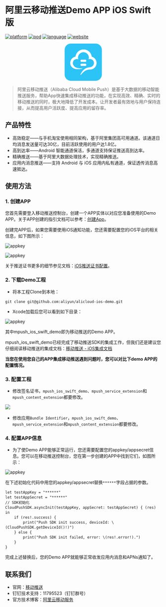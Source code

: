 # 阿里云移动推送Demo APP iOS Swift 版

[![platform](https://img.shields.io/badge/platform-iOS-brightgreen.svg)](https://mhub.console.aliyun.com/#/download)
[![pod](https://img.shields.io/badge/pod-support-brightgreen.svg)](https://github.com/aliyun/aliyun-specs)
[![language](https://img.shields.io/badge/language-Swift-orange.svg)](https://mhub.console.aliyun.com/#/download)
[![website](https://img.shields.io/badge/website-CloudPush-red.svg)](https://www.aliyun.com/product/cps)


<div align="center">
<img src="assets/push-logo.png">
</div>

> 阿里云移动推送（Alibaba Cloud Mobile Push）是基于大数据的移动智能推送服务，帮助App快速集成移动推送的功能，在实现高效、精确、实时的移动推送的同时，极大地降低了开发成本。让开发者最有效地与用户保持连接，从而提高用户活跃度、提高应用的留存率。

## 产品特性
- 高效稳定——与手机淘宝使用相同架构，基于阿里集团高可用通道。该通道日均消息发送量可达30亿，目前活跃使用的用户达1.8亿。
- 高到达率——Android 智能通道保活，多通道支持保证推送高到达率。
- 精确推送——基于阿里大数据处理技术，实现精确推送。
- 应用内消息推送——支持 Android 与 iOS 应用内私有通道，保证透传消息高速抵达。

## 使用方法

### 1. 创建APP

您首先需要登入移动推送控制台，创建一个APP实体以对应您准备使用的Demo APP。关于APP创建的指引文档可以参考：[创建App](https://help.aliyun.com/document_detail/30054.html?spm=5176.doc30054.3.2.0xGnCV)。

创建完APP后，如果您需要使用iOS通知功能，您还需要配置您的iOS平台的相关信息，如下图所示：

![appkey](http://test-bucket-lingbo.oss-cn-hangzhou.aliyuncs.com/mpush4.png)

![appkey](http://test-bucket-lingbo.oss-cn-hangzhou.aliyuncs.com/mpush5.png)

关于推送证书更多的细节参见文档：[iOS推送证书配置](https://help.aliyun.com/document_detail/30071.html?spm=5176.product30047.6.624.SfbchI)。

### 2. 下载Demo工程

- 将本工程Clone到本地：

```
git clone git@github.com:aliyun/alicloud-ios-demo.git
```

- Xcode加载后您可以看到如下目录：

![appkey](http://test-bucket-lingbo.oss-cn-hangzhou.aliyuncs.com/mpush1.png)

其中mpush_ios_swift_demo即为移动推送的Demo APP。

mpush_ios_swift_demo已经完成了移动推送SDK的集成工作，但我们还是建议您仔细阅读移动推送的集成文档：[移动推送 - iOS集成文档](https://help.aliyun.com/document_detail/30072.html?spm=5176.doc30064.6.111.EelXR2)

**当您在使用您自己的APP集成移动推送遇到问题时，您可以对比下demo APP的配置情况。**

### 3. 配置工程

- 修改签名证书，`mpush_ios_swift_demo`、`mpush_service_extension`和`mpush_content_extension`都要修改。

![](http://ams-test-junmo.oss-cn-hangzhou.aliyuncs.com/push_demo/Snip20170112_1.png)

- 修改应用`Bundle Identifier`，`mpush_ios_swift_demo`、`mpush_service_extension`和`mpush_content_extension`都要修改。

### 4. 配置APP信息

- 为了使Demo APP能够正常运行，您还需要配置您的appkey/appsecret信息。您可以在移动推送控制台，您在第一步创建的APP中找到它们，如图所示：

![appkey](http://test-bucket-lingbo.oss-cn-hangzhou.aliyuncs.com/mpush2.png)

在下述初始化代码中用您的appkey/appsecret替换`******`字段占据的参数。

```
let testAppKey = "******"
let testAppSecret = "******"
// SDK初始化
CloudPushSDK.asyncInit(testAppKey, appSecret: testAppSecret) { (res) in
    if (res!.success) {
        print("Push SDK init success, deviceId: \(CloudPushSDK.getDeviceId()!)")
    } else {
        print("Push SDK init failed, error: \(res!.error!).")
    }
}
```

完成上述替换后，您的Demo APP就能够正常收发应用内消息和APNs通知了。

## 联系我们

-   官网：[移动推送](https://www.aliyun.com/product/cps)
-   钉钉技术支持：11795523（钉钉群号）
-   官方技术博客：[阿里云移动服务](https://yq.aliyun.com/teams/32)
